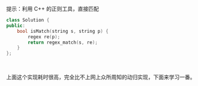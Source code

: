 提示：利用 C++ 的正则工具，直接匹配

```c++
class Solution {
public:
    bool isMatch(string s, string p) {
        regex re(p);
        return regex_match(s, re);
    }
};
```

&nbsp;

上面这个实现耗时很高，完全比不上网上众所周知的动归实现，下面来学习一番。

